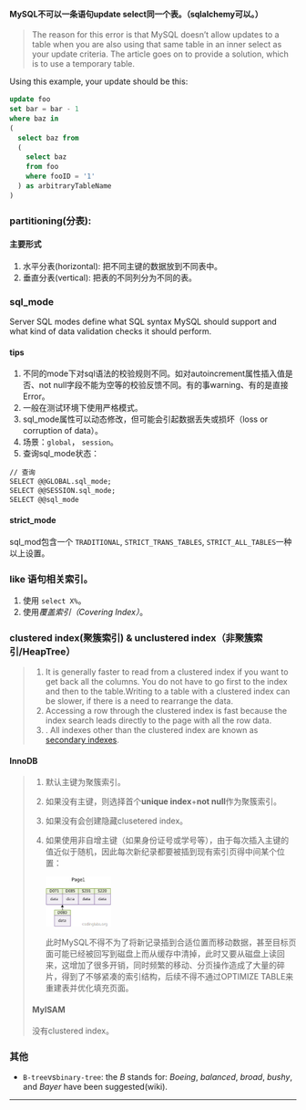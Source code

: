 #### MySQL不可以一条语句update select同一个表。（sqlalchemy可以。）

>The reason for this error is that MySQL doesn’t allow updates to a table when you are also using that same table in an inner select as your update criteria. The article goes on to provide a solution, which is to use a temporary table.

Using this example, your update should be this:

```sql
update foo
set bar = bar - 1
where baz in
(
  select baz from
  (
    select baz
    from foo
    where fooID = '1'
  ) as arbitraryTableName
)
```

### partitioning(分表):

#### 主要形式

1. 水平分表(horizontal): 把不同主键的数据放到不同表中。
2. 垂直分表(vertical): 把表的不同列分为不同的表。

### sql_mode
Server SQL modes define what SQL syntax MySQL should support and what kind of data validation checks it should perform. 
#### tips 
1. 不同的mode下对sql语法的校验规则不同。如对autoincrement属性插入值是否、not null字段不能为空等的校验反馈不同。有的事warning、有的是直接Error。
2. 一般在测试环境下使用严格模式。
3. sql_mode属性可以动态修改，但可能会引起数据丢失或损坏（loss or corruption of data）。
4. 场景：`global`， `session`。
5. 查询sql_mode状态：
```mysql
// 查询
SELECT @@GLOBAL.sql_mode; 
SELECT @@SESSION.sql_mode;
SELECT @@sql_mode
```
#### strict_mode

sql_mod包含一个 `TRADITIONAL`, `STRICT_TRANS_TABLES`, `STRICT_ALL_TABLES`一种以上设置。


### like 语句相关索引。

1. 使用 `select X%`。
2. 使用*覆盖索引（Covering Index）*。

### clustered index(聚簇索引) & unclustered index（非聚簇索引/HeapTree）

> 1. It is generally faster to read from a clustered index if you want to get back all the columns. You do not have to go first to the index and then to the table.Writing to a table with a clustered index can be slower, if there is a need to rearrange the data.
> 2. Accessing a row through the clustered index is fast because the index search leads directly to the page with all the row data.
> 3. . All indexes other than the clustered index are known as [secondary indexes](https://dev.mysql.com/doc/refman/5.7/en/glossary.html#glos_secondary_index).

#### InnoDB
>
> 1. 默认主键为聚簇索引。
>
> 2. 如果没有主键，则选择首个**unique index**+**not null**作为聚簇索引。
>
> 3. 如果没有会创建隐藏clusetered index。
>
> 4. 如果使用非自增主键（如果身份证号或学号等），由于每次插入主键的值近似于随机，因此每次新纪录都要被插到现有索引页得中间某个位置：
>
>    <img src="../../.././.src/14.png" alt="img" style="zoom:50%;" />
>
>    此时MySQL不得不为了将新记录插到合适位置而移动数据，甚至目标页面可能已经被回写到磁盘上而从缓存中清掉，此时又要从磁盘上读回来，这增加了很多开销，同时频繁的移动、分页操作造成了大量的碎片，得到了不够紧凑的索引结构，后续不得不通过OPTIMIZE TABLE来重建表并优化填充页面。
>
> #### MyISAM
>
> 没有clustered index。

### 其他

- `B-tree`vs`binary-tree`: the *B* stands for: *Boeing*, *balanced*, *broad*, *bushy*, and *Bayer* have been suggested(wiki).

----

[^覆盖索引]: Covering Index， an index that contains all of, and possibly more, the columns you need for your query.

[^聚簇索引vs非聚簇索引]: https://web.archive.org/web/20200602095140/https://www.guru99.com/clustered-vs-non-clustered-index.html
[^ B树 MySQL InnoDB MyASIM]: https://web.archive.org/web/20200426152916/http://blog.codinglabs.org/articles/theory-of-mysql-index.html 

